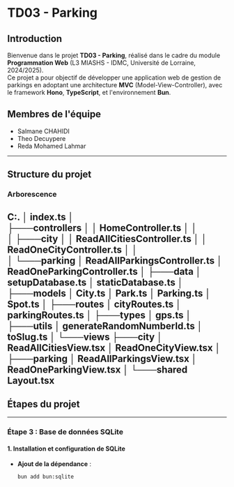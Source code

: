 # **TD03 - Parking**

## **Introduction**
Bienvenue dans le projet **TD03 - Parking**, réalisé dans le cadre du module **Programmation Web** (L3 MIASHS - IDMC, Université de Lorraine, 2024/2025).  
Ce projet a pour objectif de développer une application web de gestion de parkings en adoptant une architecture **MVC** (Model-View-Controller), avec le framework **Hono**, **TypeScript**, et l'environnement **Bun**.

## **Membres de l'équipe**
- Salmane CHAHIDI
- Theo Decuypere
- Reda Mohamed Lahmar

---

## **Structure du projet**

### **Arborescence**
C:.
│   index.ts
│   
├───controllers
│   │   HomeController.ts
│   │   
│   ├───city
│   │       ReadAllCitiesController.ts
│   │       ReadOneCityController.ts
│   │       
│   └───parking
│           ReadAllParkingsController.ts
│           ReadOneParkingController.ts
│
├───data
│       setupDatabase.ts
│       staticDatabase.ts
│
├───models
│       City.ts
│       Park.ts
│       Parking.ts
│       Spot.ts
│
├───routes
│       cityRoutes.ts
│       parkingRoutes.ts
│
├───types
│       gps.ts
│
├───utils
│       generateRandomNumberId.ts
│       toSlug.ts
│
└───views
    ├───city
    │       ReadAllCitiesView.tsx
    │       ReadOneCityView.tsx
    │
    ├───parking
    │       ReadAllParkingsView.tsx
    │       ReadOneParkingView.tsx
    │
    └───shared
            Layout.tsx
---

## **Étapes du projet**

---

### **Étape 3 : Base de données SQLite**

#### **1. Installation et configuration de SQLite**
- **Ajout de la dépendance** :
  ```bash
  bun add bun:sqlite
